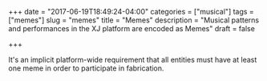 +++
date = "2017-06-19T18:49:24-04:00"
categories = ["musical"]
tags = ["memes"]
slug = "memes"
title = "Memes"
description = "Musical patterns and performances in the XJ platform are encoded as Memes"
draft = false

+++

It's an implicit platform-wide requirement that all entities must have at least one meme in order to participate in fabrication.
